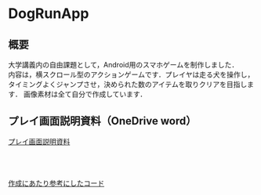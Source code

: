 # DogRunApp
## 概要
大学講義内の自由課題として，Android用のスマホゲームを制作しました．<br>
内容は，横スクロール型のアクションゲームです．プレイヤは走る犬を操作し，タイミングよくジャンプさせ，決められた数のアイテムを取りクリアを目指します．
画像素材は全て自分で作成しています．

## プレイ画面説明資料（OneDrive word）
[プレイ画面説明資料](https://1drv.ms/b/c/9465fdf55ab3f9c0/EcxiCbirtA5EiruTr0ifs88BHjNqg_A3MIY1ENnYsJ400A?e=F52PiA)

<br><br><br>[作成にあたり参考にしたコード](https://github.com/heyletscode/2D-Game-In-Android-Studio)
